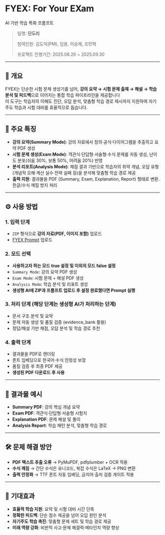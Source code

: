 # FYEX: For Your EXam  
AI 기반 학습 특화 프롬프트
> 팀명: **단도리**
>
> 참여인원: 김도익(PM), 임용, 이승재, 조민혁
>
> 프로젝트 진행기간: 2025.08.26 ~ 2025.09.30 
---

## 📌 개요
FYEX는 단순한 시험 문제 생성기를 넘어, **강의 요약 → 시험 문제 출제 → 해설 → 학습 분석 및 피드백**으로 이어지는 통합 학습 파이프라인을 제공합니다  
이 도구는 학습자의 이해도 진단, 오답 분석, 맞춤형 학습 경로 제시까지 지원하여 자기주도 학습과 시험 대비를 효율적으로 돕습니다.

---

## 🚀 주요 특징
- **강의 요약(Summary Mode)**: 강의 자료에서 정의·공식·다이어그램을 추출하고 요약 PDF 생성  
- **시험 문제 생성(Exam Mode)**: 객관식·단답형·서술형·수식 문제를 자동 생성, 난이도 분포(쉬움 30%, 보통 50%, 어려움 20%) 반영  
- **분석 리포트(Analysis Mode)**: 채점 결과 기반으로 학습자의 취약 개념, 오답 유형(개념적 오해·계산 실수·전략 실패 등)을 분석해 맞춤형 학습 경로 제공  
- **출력 지원**: 결과물을 PDF (Summary, Exam, Explanation, Report) 형태로 변환. 한글/수식 깨짐 방지 처리  

---

## ⚙️ 사용 방법

### 1. 입력 단계
- `ZIP` 형식으로 **강의 자료(PDF, 이미지 포함)** 업로드  
- [FYEX Prompt](https://github.com/Mindol7/FYEX-For-Your-EXam/blob/main/FYEX%20prompt.md) 업로드

### 2. 모드 선택
- **사용하고자 하는 모드 true 설정 및 이외의 모드 false 설정**  
- `Summary Mode`: 강의 요약 PDF 생성  
- `Exam Mode`: 시험 문제 + 해설 PDF 생성  
- `Analysis Mode`: 학습 분석 및 리포트 생성
- **생성형 AI에 ZIP과 프롬프트 업로드 후 설정 완료했다면 Prompt 실행**

### 3. 처리 단계 (해당 단계는 생성형 AI가 처리하는 단계)
- 문서 구조 분석 및 요약  
- 문제 자동 생성 및 품질 검증 (evidence_bank 활용)  
- 정답/해설 기반 채점, 오답 분석 및 학습 경로 추천  

### 4. 출력 단계
- 결과물을 PDF로 렌더링  
- 폰트 임베딩으로 한국어·수식 안정성 보장  
- 품질 검증 후 최종 PDF 제공  
- **생성된 PDF 다운로드 후 사용**  

---

## 📂 결과물 예시
- **Summary PDF**: 강의 핵심 개념 요약  
- **Exam PDF**: 객관식·단답형·서술형 시험지  
- **Explanation PDF**: 문제 해설 및 풀이  
- **Analysis Report**: 학습 패턴 분석, 맞춤형 학습 경로  

---

## 🛠️ 문제 해결 방안
- **PDF 텍스트 추출 오류** → PyMuPDF, pdfplumber + OCR 적용  
- **수식 깨짐** → 간단 수식은 유니코드, 복잡 수식은 LaTeX → PNG 변환  
- **출력 안정화** → TTF 폰트 자동 임베딩, 금지어·출처 검증 게이트 적용  

---

## 🎯 기대효과
- **효율적 학습 지원**: 요약 및 시험 대비 시간 단축  
- **정확한 피드백**: 단순 점수 제공을 넘어 오답 원인 분석  
- **자기주도 학습 촉진**: 맞춤형 문제 세트 및 학습 경로 제공  
- **미래 역량 강화**: 비판적 사고·문제 해결력·메타인지 역량 향상  
